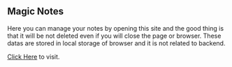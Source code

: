 ## Magic Notes
Here you can manage your notes by opening this site and the good thing is that it 
will be not deleted even if you will close the page or browser.
These datas are stored in local storage of browser and it is not related to backend.

[Click Here](https://av1shek.github.io/magicnotes/) to visit.
